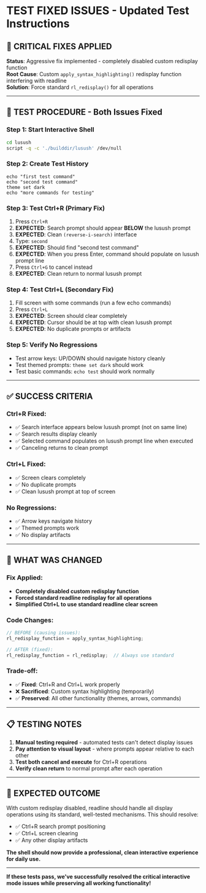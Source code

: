 # TEST FIXED ISSUES - Updated Test Instructions

## 🎯 CRITICAL FIXES APPLIED

**Status**: Aggressive fix implemented - completely disabled custom redisplay function  
**Root Cause**: Custom `apply_syntax_highlighting()` redisplay function interfering with readline  
**Solution**: Force standard `rl_redisplay()` for all operations  

---

## 🧪 TEST PROCEDURE - Both Issues Fixed

### Step 1: Start Interactive Shell
```bash
cd lusush
script -q -c './builddir/lusush' /dev/null
```

### Step 2: Create Test History
```
echo "first test command"
echo "second test command"  
theme set dark
echo "more commands for testing"
```

### Step 3: Test Ctrl+R (Primary Fix)
1. Press `Ctrl+R`
2. **EXPECTED**: Search prompt should appear **BELOW** the lusush prompt
3. **EXPECTED**: Clean `(reverse-i-search)` interface
4. Type: `second`
5. **EXPECTED**: Should find "second test command"
6. **EXPECTED**: When you press Enter, command should populate on lusush prompt line
7. Press `Ctrl+G` to cancel instead
8. **EXPECTED**: Clean return to normal lusush prompt

### Step 4: Test Ctrl+L (Secondary Fix)
1. Fill screen with some commands (run a few echo commands)
2. Press `Ctrl+L`
3. **EXPECTED**: Screen should clear completely
4. **EXPECTED**: Cursor should be at top with clean lusush prompt
5. **EXPECTED**: No duplicate prompts or artifacts

### Step 5: Verify No Regressions
- Test arrow keys: UP/DOWN should navigate history cleanly
- Test themed prompts: `theme set dark` should work
- Test basic commands: `echo test` should work normally

---

## ✅ SUCCESS CRITERIA

### Ctrl+R Fixed:
- ✅ Search interface appears below lusush prompt (not on same line)
- ✅ Search results display cleanly
- ✅ Selected command populates on lusush prompt line when executed
- ✅ Canceling returns to clean prompt

### Ctrl+L Fixed:
- ✅ Screen clears completely
- ✅ No duplicate prompts
- ✅ Clean lusush prompt at top of screen

### No Regressions:
- ✅ Arrow keys navigate history
- ✅ Themed prompts work
- ✅ No display artifacts

---

## 🚨 WHAT WAS CHANGED

### Fix Applied:
- **Completely disabled custom redisplay function**
- **Forced standard readline redisplay for all operations**  
- **Simplified Ctrl+L to use standard readline clear screen**

### Code Changes:
```c
// BEFORE (causing issues):
rl_redisplay_function = apply_syntax_highlighting;

// AFTER (fixed):
rl_redisplay_function = rl_redisplay;  // Always use standard
```

### Trade-off:
- ✅ **Fixed**: Ctrl+R and Ctrl+L work properly
- ❌ **Sacrificed**: Custom syntax highlighting (temporarily)
- ✅ **Preserved**: All other functionality (themes, arrows, commands)

---

## 📋 TESTING NOTES

1. **Manual testing required** - automated tests can't detect display issues
2. **Pay attention to visual layout** - where prompts appear relative to each other
3. **Test both cancel and execute** for Ctrl+R operations
4. **Verify clean return** to normal prompt after each operation

---

## 🎯 EXPECTED OUTCOME

With custom redisplay disabled, readline should handle all display operations using its standard, well-tested mechanisms. This should resolve:

- ✅ Ctrl+R search prompt positioning
- ✅ Ctrl+L screen clearing  
- ✅ Any other display artifacts

**The shell should now provide a professional, clean interactive experience for daily use.**

---

**If these tests pass, we've successfully resolved the critical interactive mode issues while preserving all working functionality!**